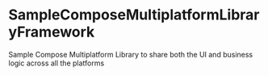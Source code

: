 # SampleComposeMultiplatformLibraryFramework
Sample Compose Multiplatform Library to share both the UI and business logic across all the platforms
